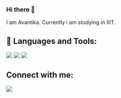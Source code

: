 ### Hi there 👋
I am Avantika.
Currently i am studying in IIIT.
## 🚀 Languages and Tools:

<p align="left"> 
    <img src="https://img.icons8.com/color/48/000000/javascript--v1.png"/>
  <img src="https://img.icons8.com/ios/50/000000/java-coffee-cup-logo--v1.png"/>
  <img src="https://img.icons8.com/color/48/000000/c-programming.png"/>
    
  ## Connect with me:

<p align="left">

<a href ="https://www.linkedin.com/in/avantika-kerketta-947a59219/"><img src="https://img.icons8.com/fluent/48/000000/linkedin.png"/></a>
  
  
